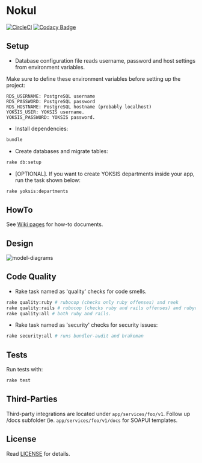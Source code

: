 # Nokul

[![CircleCI](https://circleci.com/gh/omu/nokul-bati/tree/master.svg?style=svg&circle-token=a25e63abc0e1e6c074750d9b2ce5396e3e279d82)](https://circleci.com/gh/omu/nokul-bati/tree/master) [![Codacy Badge](https://api.codacy.com/project/badge/Grade/0a5883e47b8d4ef88d5678a0214081ea)](https://www.codacy.com?utm_source=github.com&amp;utm_medium=referral&amp;utm_content=omu/nokul-bati&amp;utm_campaign=Badge_Grade)

## Setup

- Database configuration file reads username, password and host settings from environment variables.

Make sure to define these environment variables before setting up the project:

```
RDS_USERNAME: PostgreSQL username
RDS_PASSWORD: PostgreSQL password
RDS_HOSTNAME: PostgreSQL hostname (probably localhost)
YOKSIS_USER: YOKSIS username.
YOKSIS_PASSWORD: YOKSIS password.
```

- Install dependencies:

```bash
bundle
```

- Create databases and migrate tables:

```bash
rake db:setup
```

- [OPTIONAL]. If you want to create YOKSIS departments inside your app, run the task shown below:

```bash
rake yoksis:departments
```

## HowTo

See [Wiki pages](https://github.com/omu/nokul-bati/wiki) for how-to documents.

## Design

![model-diagrams](http://i66.tinypic.com/2hyhc6.png)

## Code Quality

- Rake task named as 'quality' checks for code smells.

```bash
rake quality:ruby # rubocop (checks only ruby offenses) and reek
rake quality:rails # rubocop (checks ruby and rails offenses) and rubycritic
rake quality:all # both ruby and rails.
```

- Rake task named as 'security' checks for security issues:

```bash
rake security:all # runs bundler-audit and brakeman
```

## Tests

Run tests with:

```bash
rake test
```

## Third-Parties

Third-party integrations are located under `app/services/foo/v1`. Follow up /docs subfolder (ie. `app/services/foo/v1/docs` for SOAPUI templates.

## License

Read [LICENSE](LICENSE.md) for details.
